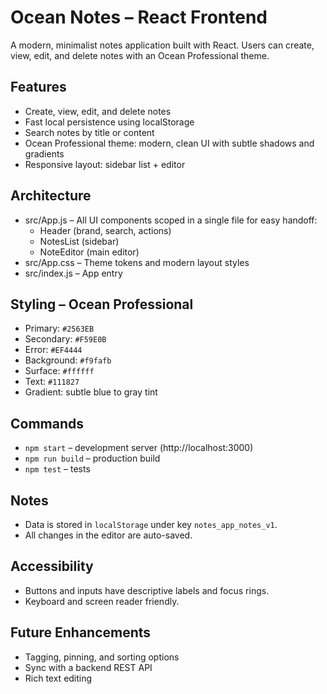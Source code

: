 # Ocean Notes – React Frontend

A modern, minimalist notes application built with React. Users can create, view, edit, and delete notes with an Ocean Professional theme.

## Features
- Create, view, edit, and delete notes
- Fast local persistence using localStorage
- Search notes by title or content
- Ocean Professional theme: modern, clean UI with subtle shadows and gradients
- Responsive layout: sidebar list + editor

## Architecture
- src/App.js – All UI components scoped in a single file for easy handoff:
  - Header (brand, search, actions)
  - NotesList (sidebar)
  - NoteEditor (main editor)
- src/App.css – Theme tokens and modern layout styles
- src/index.js – App entry

## Styling – Ocean Professional
- Primary: `#2563EB`
- Secondary: `#F59E0B`
- Error: `#EF4444`
- Background: `#f9fafb`
- Surface: `#ffffff`
- Text: `#111827`
- Gradient: subtle blue to gray tint

## Commands
- `npm start` – development server (http://localhost:3000)
- `npm run build` – production build
- `npm test` – tests

## Notes
- Data is stored in `localStorage` under key `notes_app_notes_v1`.
- All changes in the editor are auto-saved.

## Accessibility
- Buttons and inputs have descriptive labels and focus rings.
- Keyboard and screen reader friendly.

## Future Enhancements
- Tagging, pinning, and sorting options
- Sync with a backend REST API
- Rich text editing

